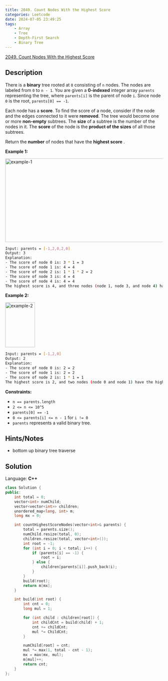 ```yaml
---
title: 2049. Count Nodes With the Highest Score
categories: Leetcode
date: 2024-07-05 23:49:25
tags:
    - Array
    - Tree
    - Depth-First Search
    - Binary Tree
---
```


[2049. Count Nodes With the Highest Score](https://leetcode.com/problems/count-nodes-with-the-highest-score/description/)

## Description

There is a **binary** tree rooted at `0` consisting of `n` nodes. The nodes are labeled from `0` to `n - 1`. You are given a **0-indexed** integer array `parents` representing the tree, where `parents[i]` is the parent of node `i`. Since node `0` is the root, `parents[0] == -1`.

Each node has a **score**. To find the score of a node, consider if the node and the edges connected to it were **removed**. The tree would become one or more **non-empty** subtrees. The **size** of a subtree is the number of the nodes in it. The **score** of the node is the **product of the sizes** of all those subtrees.

Return the **number**  of nodes that have the **highest score** .

**Example 1:**

<img alt="example-1" src="https://assets.leetcode.com/uploads/2021/10/03/example-1.png" style="width: 604px; height: 266px;">

```bash
Input: parents = [-1,2,0,2,0]
Output: 3
Explanation:
- The score of node 0 is: 3 * 1 = 3
- The score of node 1 is: 4 = 4
- The score of node 2 is: 1 * 1 * 2 = 2
- The score of node 3 is: 4 = 4
- The score of node 4 is: 4 = 4
The highest score is 4, and three nodes (node 1, node 3, and node 4) have the highest score.
```

**Example 2:**

<img alt="example-2" src="https://assets.leetcode.com/uploads/2021/10/03/example-2.png" style="width: 95px; height: 143px;">

```bash
Input: parents = [-1,2,0]
Output: 2
Explanation:
- The score of node 0 is: 2 = 2
- The score of node 1 is: 2 = 2
- The score of node 2 is: 1 * 1 = 1
The highest score is 2, and two nodes (node 0 and node 1) have the highest score.
```

**Constraints:**

- `n == parents.length`
- `2 <= n <= 10^5`
- `parents[0] == -1`
- `0 <= parents[i] <= n - 1` for `i != 0`
- `parents` represents a valid binary tree.

## Hints/Notes

- bottom up binary tree traverse

## Solution

Language: **C++**

```C++
class Solution {
public:
    int total = 0;
    vector<int> numChild;
    vector<vector<int>> children;
    unordered_map<long, int> m;
    long mx = 0;

    int countHighestScoreNodes(vector<int>& parents) {
        total = parents.size();
        numChild.resize(total, 0);
        children.resize(total, vector<int>());
        int root = -1;
        for (int i = 0; i < total; i++) {
            if (parents[i] == -1) {
                root = i;
            } else {
                children[parents[i]].push_back(i);
            }
        }
        build(root);
        return m[mx];
    }

    int build(int root) {
        int cnt = 0;
        long mul = 1;

        for (int child : children[root]) {
            int childCnt = build(child) + 1;
            cnt += childCnt;
            mul *= ChildCnt;
        }

        numChild[root] = cnt;
        mul *= max(1, total - cnt - 1);
        mx = max(mx, mul);
        m[mul]++;
        return cnt;
    }
};
```
